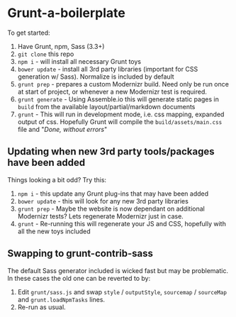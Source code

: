 # Grunt-a-boilerplate

To get started:

1. Have Grunt, npm, Sass (3.3+)
2. `git clone` this repo
3. `npm i` - will install all necessary Grunt toys
4. `bower update` - install all 3rd party libraries (important for CSS generation w/ Sass). Normalize is included by default
5. `grunt prep` - prepares a custom Modernizr build. Need only be run once at start of project, or whenever a new Modernizr test is required.
6. `grunt generate` - Using Assemble.io this will generate static pages in `build` from the available layout/partial/markdown documents
7. `grunt` - This will run in development mode, i.e. css mapping, expanded output of css. Hopefully Grunt will compile the `build/assets/main.css` file and "*Done, without errors*"


## Updating when new 3rd party tools/packages have been added

Things looking a bit odd? Try this:

1. `npm i` - this update any Grunt plug-ins that may have been added
2. `bower update` - this will look for any new 3rd party libraries
3. `grunt prep` - Maybe the website is now dependant on additional Modernizr tests? Lets regenerate Modernizr just in case.
4. `grunt` - Re-running this will regenerate your JS and CSS, hopefully with all the new toys included

## Swapping to grunt-contrib-sass

The default Sass generator included is wicked fast but may be problematic. In these cases the old one can be reverted to by:

1. Edit `grunt/sass.js` and swap `style` / `outputStyle`, `sourcemap` / `sourceMap` and `grunt.loadNpmTasks` lines.
2. Re-run as usual.
